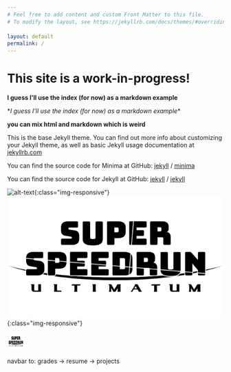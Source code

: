 ```yaml
---
# Feel free to add content and custom Front Matter to this file.
# To modify the layout, see https://jekyllrb.com/docs/themes/#overriding-theme-defaults

layout: default
permalink: /
---
```


<h1>This site is a work-in-progress!</h1>

**I guess I'll use the index (for now) as a markdown example**

\**I guess I'll use the index (for now) as a markdown example*\*

<strong>you can mix html and markdown which is weird</strong>

This is the base Jekyll theme. You can find out more info about customizing your Jekyll theme, as well as basic Jekyll usage documentation at [jekyllrb.com](https://jekyllrb.com/)

You can find the source code for Minima at GitHub:
[jekyll][jekyll-organization] /
[minima](https://github.com/jekyll/minima)

You can find the source code for Jekyll at GitHub:
[jekyll][jekyll-organization] /
[jekyll](https://github.com/jekyll/jekyll)

![alt-text](assets/doesntexist.png){:class="img-responsive"}
![alt-text](assets/previews/speedrun.png){:class="img-responsive"}

<img src="assets/previews/speedrun.png" alt="HTML attempt" width="40px" height="40px" />

[jekyll-organization]: https://github.com/jekyll

navbar to: grades -> resume -> projects